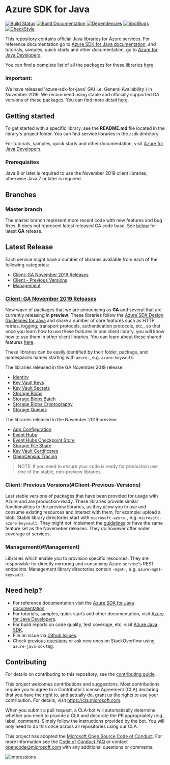 # Azure SDK for Java

[![Build Status](https://dev.azure.com/azure-sdk/public/_apis/build/status/17?branchName=master)](https://dev.azure.com/azure-sdk/public/_build/latest?definitionId=17) [![Build Documentation](https://img.shields.io/badge/documentation-published-blue.svg)](https://azuresdkartifacts.blob.core.windows.net/azure-sdk-for-java/index.html) [![Dependencies](https://img.shields.io/badge/dependencies-analyzed-blue.svg)](https://azuresdkartifacts.blob.core.windows.net/azure-sdk-for-java/staging/dependencies.html) [![SpotBugs](https://img.shields.io/badge/SpotBugs-Clean-success.svg)](https://azuresdkartifacts.blob.core.windows.net/azure-sdk-for-java/staging/spotbugsXml.html) [![CheckStyle](https://img.shields.io/badge/CheckStyle-Clean-success.svg)](https://azuresdkartifacts.blob.core.windows.net/azure-sdk-for-java/staging/checkstyle-aggregate.html)


This repository contains official Java libraries for Azure services. For reference documentation go to [Azure SDK for Java documentation](http://aka.ms/java-docs), and tutorials, samples, quick starts and other documentation, go to [Azure for Java Developers](https://docs.microsoft.com/java/azure/).

You can find a complete list of all the packages for these libraries [here](packages.md).

### Important: 
We have released 'azure-sdk-for-java' GA( i.e. General Availability ) in November 2019. We recommend using stable and officially supported GA versions of these packages.
You can find more detail [here](https://github.com/Azure/azure-sdk/blob/master/releases/2019-11/2019-11-java.md).

## Getting started

To get started with a specific library, see the **README.md** file located in the library's project folder. You can find service libraries in the `/sdk` directory.

For tutorials, samples, quick starts and other documentation, visit [Azure for Java Developers](https://docs.microsoft.com/java/azure/).

### Prerequisites
Java 8 or later is required to use the November 2019 client libraries, otherwise Java 7 or later is required.

## Branches

### Master branch
The master branch represent more recent code with new features and bug fixes. It does not represent latest released GA code base. See [below](#Client-GA-November-2019-Releases) for latest **GA** release.

## Latest Release
Each service might have a number of libraries available from each of the following categories:

- [Client: GA November 2019 Releases](#Client-GA-November-2019-Releases)
- [Client - Previous Versions](#Client-Previous-Versions)
- [Management](#Management)

### [Client: GA November 2019 Releases](#Client-GA-November-2019-Releases)
New wave of packages that we are announcing as **GA** and several that are currently releasing in **preview**. These libraries follow the [Azure SDK Design Guidelines for Java](https://azure.github.io/azure-sdk/java/guidelines/) and share a number of core features such as HTTP retries, logging, transport protocols, authentication protocols, etc., so that once you learn how to use these features in one client library, you will know how to use them in other client libraries. You can learn about these shared features [here](sdk/core/README.md). 

These libraries can be easily identified by their folder, package, and namespaces names starting with `azure-`, e.g. `azure-keyvault`.

The libraries released in the GA November 2019 release:
- [Identity](https://github.com/Azure/azure-sdk-for-java/blob/azure-identity_1.0.0/sdk/identity/azure-identity/README.md)
- [Key Vault Keys](https://github.com/Azure/azure-sdk-for-java/blob/azure-security-keyvault-keys_4.0.0/sdk/keyvault/azure-security-keyvault-keys/README.md)
- [Key Vault Secrets](https://github.com/Azure/azure-sdk-for-java/blob/azure-security-keyvault-secrets_4.0.0/sdk/keyvault/azure-security-keyvault-keys/README.md)
- [Storage Blobs](https://github.com/Azure/azure-sdk-for-java/blob/azure-storage-blob_12.0.0/sdk/storage/azure-storage-blob/README.md)
- [Storage Blobs Batch](https://github.com/Azure/azure-sdk-for-java/blob/azure-storage-blob_12.0.0/sdk/storage/azure-storage-blob-batch/README.md)
- [Storage Blobs Cryptography](https://github.com/Azure/azure-sdk-for-java/blob/azure-storage-blob_12.0.0/sdk/storage/azure-storage-blob-cryptography/README.md)
- [Storage Queues](https://github.com/Azure/azure-sdk-for-java/blob/azure-storage-blob_12.0.0/sdk/storage/azure-storage-queue/README.md)

The libraries released in the November 2019 preview:
- [App Configuration](https://github.com/Azure/azure-sdk-for-java/blob/074dd7a33f58ec02f84bfb6b94fa48529a6997ad/sdk/appconfiguration/azure-data-appconfiguration/README.md)
- [Event Hubs](https://github.com/Azure/azure-sdk-for-java/blob/azure-messaging-eventhubs_5.0.0-preview.5/sdk/eventhubs/azure-messaging-eventhubs/README.md)
- [Event Hubs Checkpoint Store](https://github.com/Azure/azure-sdk-for-java/blob/azure-messaging-eventhubs-checkpointstore-blob_1.0.0-preview.3/sdk/eventhubs/azure-messaging-eventhubs-checkpointstore-blob/README.md)
- [Storage File Share](https://github.com/Azure/azure-sdk-for-java/blob/azure-storage-file-share_12.0.0-preview.5/sdk/storage/azure-storage-file/README.md)
- [Key Vault Certificates](https://github.com/Azure/azure-sdk-for-java/blob/azure-keyvault-keys_4.0.0-preview.5/sdk/keyvault/azure-keyvault-certificates/README.md)
- [OpenCensus Tracing](https://github.com/Azure/azure-sdk-for-java/tree/azure-core-tracing-opencensus_1.0.0-preview.4/sdk/tracing/azure-core-tracing-opencensus/README.md)

> NOTE: If you need to ensure your code is ready for production use one of the stable, non-preview libraries.

### Client: Previous Versions(#Client-Previous-Versions)
Last stable versions of packages that have been provided for usage with Azure and are production-ready. These libraries provide similar functionalities to the preview libraries, as they allow you to use and consume existing resources and interact with them, for example: upload a blob. Stable library directories start with `microsoft-azure-`, e.g. `microsoft-azure-keyvault`. They might not implement the [guidelines](https://azure.github.io/azure-sdk/java_introduction.html) or have the same feature set as the Novemeber releases. They do however offer wider coverage of services. 

### Management(#Management)
Libraries which enable you to provision specific resources. They are responsible for directly mirroring and consuming Azure service's REST endpoints. Management library directories contain `-mgmt-`, e.g. `azure-mgmt-keyvault`.

## Need help?
* For reference documentation visit the [Azure SDK for Java documentation](http://aka.ms/java-docs).
* For tutorials, samples, quick starts and other documentation, visit [Azure for Java Developers](https://docs.microsoft.com/java/azure/).
* For build reports on code quality, test coverage, etc, visit [Azure Java SDK](https://azuresdkartifacts.blob.core.windows.net/azure-sdk-for-java/index.html).
* File an issue via [Github Issues](https://github.com/Azure/azure-sdk-for-java/issues/new/choose).
* Check [previous questions](https://stackoverflow.com/questions/tagged/azure-java-sdk) or ask new ones on StackOverflow using `azure-java-sdk` tag.

## Contributing
For details on contributing to this repository, see the [contributing guide](CONTRIBUTING.md).

This project welcomes contributions and suggestions. Most contributions require you to agree to a Contributor License Agreement (CLA) declaring that you have the right to, and actually do, grant us the rights to use your contribution. For details, visit
https://cla.microsoft.com.

When you submit a pull request, a CLA-bot will automatically determine whether you need to provide a CLA and decorate the PR appropriately (e.g., label, comment). Simply follow the instructions provided by the bot. You will only need to do this once across all repositories using our CLA.

This project has adopted the [Microsoft Open Source Code of Conduct](https://opensource.microsoft.com/codeofconduct/). For more information see the [Code of Conduct FAQ](https://opensource.microsoft.com/codeofconduct/faq/) or contact [opencode@microsoft.com](mailto:opencode@microsoft.com) with any additional questions or comments.

[api_documentation]: https://aka.ms/java-docs
[samples_readme]: https://aka.ms/java-docs
![Impressions](https://azure-sdk-impressions.azurewebsites.net/api/impressions/azure-sdk-for-java%2FREADME.png)
